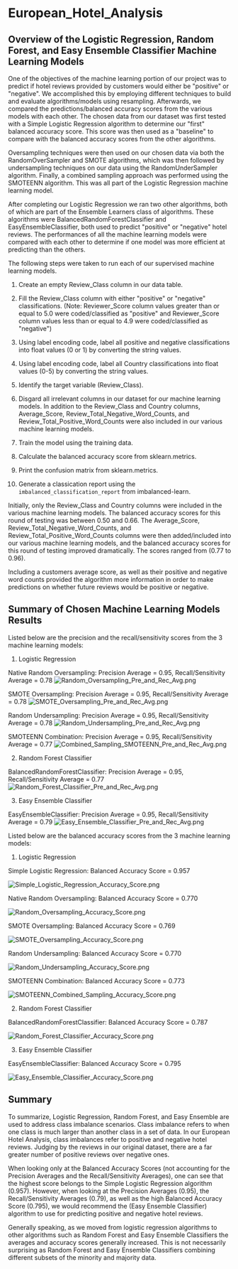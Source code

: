 # European_Hotel_Analysis

## Overview of the Logistic Regression, Random Forest, and Easy Ensemble Classifier Machine Learning Models

One of the objectives of the machine learning portion of our project was to predict if hotel reviews provided by customers would either be "positive" or "negative".  We accomplished this by employing different techniques to build and evaluate algorithms/models using resampling.  Afterwards, we compared the predictions/balanced accuracy scores from the various models with each other.  The chosen data from our dataset was first tested with a Simple Logistic Regression algorithm to determine our "first" balanced accuracy score.  This score was then used as a "baseline" to compare with the balanced accuracy scores from the other algorithms.

Oversampling techniques were then used on our chosen data via both the RandomOverSampler and SMOTE algorithms, which was then followed by undersampling techniques on our data using the RandomUnderSampler algorithm.  Finally, a combined sampling approach was performed using the SMOTEENN algorithm.  This was all part of the Logistic Regression machine learning model.

After completing our Logistic Regression we ran two other algorithms, both of which are part of the Ensemble Learners class of algorithms.  These algorithms were BalancedRandomForestClassifier and EasyEnsembleClassifier, both used to predict "positive" or "negative" hotel reviews.  The performances of all the machine learning models were compared with each other to determine if one model was more efficient at predicting than the others.

The following steps were taken to run each of our supervised machine learning models.

1. Create an empty Review_Class column in our data table. 

2. Fill the Review_Class column with either "positive" or "negative" classifications.  (Note: Reviewer_Score column values greater than or equal to 5.0 were coded/classified as "positive" and Reviewer_Score column values less than or equal to 4.9 were coded/classified as "negative")

3. Using label encoding code, label all positive and negative classifications into float values (0 or 1) by converting the string values.

4. Using label encoding code, label all Country classifications into float values (0-5) by converting the string values.

5. Identify the target variable (Review_Class).

6. Disgard all irrelevant columns in our dataset for our machine learning models.  In addition to the Review_Class and Country columns, Average_Score, Review_Total_Negative_Word_Counts, and Review_Total_Positive_Word_Counts were also included in our various machine learning models.

7. Train the model using the training data.

8. Calculate the balanced accuracy score from sklearn.metrics.

9. Print the confusion matrix from sklearn.metrics.

10. Generate a classication report using the `imbalanced_classification_report` from imbalanced-learn.

Initially, only the Review_Class and Country columns were included in the various machine learning models.  The balanced accuracy scores for this round of testing was between 0.50 and 0.66.  The Average_Score, Review_Total_Negative_Word_Counts, and Review_Total_Positive_Word_Counts columns were then added/included into our various machine learning models, and the balanced accuracy scores for this round of testing improved dramatically.  The scores ranged from (0.77 to 0.96).

Including a customers average score, as well as their positive and negative word counts provided the algorithm more information in order to make predictions on whether future reviews would be positive or negative.

## Summary of Chosen Machine Learning Models Results

Listed below are the precision and the recall/sensitivity scores from the 3 machine learning models:  

1) Logistic Regression

Native Random Oversampling: Precision Average = 0.95, Recall/Sensitivity Average = 0.78
![Random_Oversampling_Pre_and_Rec_Avg.png](ML_Supervised_Pictures/Random_Oversampling_Pre_and_Rec_Avg.png)

SMOTE Oversampling: Precision Average = 0.95, Recall/Sensitivity Average = 0.78
![SMOTE_Oversampling_Pre_and_Rec_Avg.png](ML_Supervised_Pictures/SMOTE_Oversampling_Pre_and_Rec_Avg.png)

Random Undersampling: Precision Average = 0.95, Recall/Sensitivity Average = 0.78
![Random_Undersampling_Pre_and_Rec_Avg.png](ML_Supervised_Pictures/Random_Undersampling_Pre_and_Rec_Avg.png)

SMOTEENN Combination: Precision Average = 0.95, Recall/Sensitivity Average = 0.77
![Combined_Sampling_SMOTEENN_Pre_and_Rec_Avg.png](ML_Supervised_Pictures/Combined_Sampling_SMOTEENN_Pre_and_Rec_Avg.png)

2) Random Forest Classifier

BalancedRandomForestClassifier: Precision Average = 0.95, Recall/Sensitivity Average = 0.77
![Random_Forest_Classifier_Pre_and_Rec_Avg.png](ML_Supervised_Pictures/Random_Forest_Classifier_Pre_and_Rec_Avg.png)

3) Easy Ensemble Classifier

EasyEnsembleClassifier: Precision Average = 0.95, Recall/Sensitivity Average = 0.79
![Easy_Ensemble_Classifier_Pre_and_Rec_Avg.png](ML_Supervised_Pictures/Easy_Ensemble_Classifier_Pre_and_Rec_Avg.png)

Listed below are the balanced accuracy scores from the 3 machine learning models:

1) Logistic Regression

Simple Logistic Regression: Balanced Accuracy Score = 0.957

![Simple_Logistic_Regression_Accuracy_Score.png](ML_Supervised_Pictures/Simple_Logistic_Regression_Accuracy_Score.png)

Native Random Oversampling: Balanced Accuracy Score = 0.770

![Random_Oversampling_Accuracy_Score.png](ML_Supervised_Pictures/Random_Oversampling_Accuracy_Score.png)

SMOTE Oversampling: Balanced Accuracy Score = 0.769

![SMOTE_Oversampling_Accuracy_Score.png](ML_Supervised_Pictures/SMOTE_Oversampling_Accuracy_Score.png)

Random Undersampling: Balanced Accuracy Score = 0.770

![Random_Undersampling_Accuracy_Score.png](ML_Supervised_Pictures/Random_Undersampling_Accuracy_Score.png)

SMOTEENN Combination: Balanced Accuracy Score = 0.773

![SMOTEENN_Combined_Sampling_Accuracy_Score.png](ML_Supervised_Pictures/SMOTEENN_Combined_Sampling_Accuracy_Score.png)

2) Random Forest Classifier

BalancedRandomForestClassifier: Balanced Accuracy Score = 0.787

![Random_Forest_Classifier_Accuracy_Score.png](ML_Supervised_Pictures/Random_Forest_Classifier_Accuracy_Score.png)

3) Easy Ensemble Classifier

EasyEnsembleClassifier: Balanced Accuracy Score = 0.795

![Easy_Ensemble_Classifier_Accuracy_Score.png](ML_Supervised_Pictures/Easy_Ensemble_Classifier_Accuracy_Score.png)

## Summary

To summarize, Logistic Regression, Random Forest, and Easy Ensemble are used to address class imbalance scenarios.  Class imbalance refers to when one class is much larger than another class in a set of data.  In our European Hotel Analysis, class imbalances refer to positive and negative hotel reviews.  Judging by the reviews in our original dataset, there are a far greater number of positive reviews over negative ones.

When looking only at the Balanced Accuracy Scores (not accounting for the Precision Averages and the Recall/Sensitivity Averages), one can see that the highest score belongs to the Simple Logistic Regression algorithm (0.957).  However, when looking at the Precision Averages (0.95), the Recall/Sensitivity Averages (0.79), as well as the high Balanced Accuracy Score (0.795), we would recommend the (Easy Ensemble Classifier) algorithm to use for predicting positive and negative hotel reviews.

Generally speaking, as we moved from logistic regression algorithms to other algorithms such as Random Forest and Easy Ensemble Classifiers the averages and accuracy scores generally increased.  This is not necessarily surprising as Random Forest and Easy Ensemble Classifiers combining different subsets of the minority and majority data.